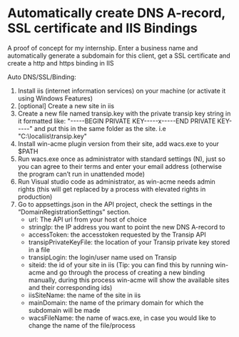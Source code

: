 # Automatically create DNS A-record, SSL certificate and IIS Bindings
A proof of concept for my internship. 
Enter a business name and automatically generate a subdomain for this client, get a SSL certificate and create a http and https binding in IIS

Auto DNS/SSL/Binding:

1. Install iis (internet information services) on your machine (or activate it using Windows Features)
2. [optional] Create a new site in iis
3. Create a new file named transip.key with the private transip key string in it formatted like: "-----BEGIN PRIVATE KEY-----x-----END PRIVATE KEY-----" and put this in the same folder as the site. i.e "C:\\localiis\\transip.key"
4. Install win-acme plugin version from their site, add wacs.exe to your $PATH
5. Run wacs.exe once as administrator with standard settings (N), just so you can agree to their terms and enter your email address (otherwise the program can’t run in 		 unattended mode)
6. Run Visual studio code as administrator, as win-acme needs admin rights (this will get replaced by a process with elevated rights in production)
7. Go to appsettings.json in the API project, check the settings in the “DomainRegistrationSettings” section.
	- url: The API url from your host of choice
	- stringIp: the IP address you want to point the new DNS A-record to
	- accessToken: the accesstoken requested by the Transip API
	- transipPrivateKeyFile: the location of your Transip private key stored in a file
	- transipLogin: the login/user name used on Transip
	- siteid: the id of your site in iis (Tip: you can find this by running win-acme and go through the process of creating a new binding manually, during this process 		  win-acme will show the available sites and their corresponding ids)
	- iisSiteName: the name of the site in iis
	- mainDomain: the name of the primary domain for which the subdomain will be made
	- wacsFileName: the name of wacs.exe, in case you would like to change the name of the file/process

